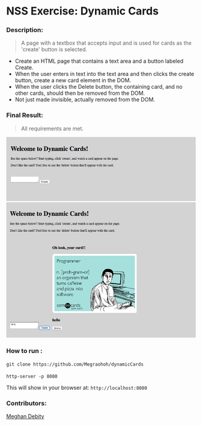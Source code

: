 # NSS Exercise: Dynamic Cards

### Description:
> A page with a textbox that accepts input and is used for cards as the 'create' button is selected.

* Create an HTML page that contains a text area and a button labeled Create.
* When the user enters in text into the text area and then clicks the create button, create a new card element in the DOM. 
* When the user clicks the Delete button, the containing card, and no other cards, should then be removed from the DOM. 
* Not just made invisible, actually removed from the DOM.

### Final Result:
> All requirements are met.  

![Image of Site](https://raw.githubusercontent.com/Megraohoh/dynamicCards/dynamicCards/screenshots/Screen%20Shot%202017-04-02%20at%2010.23.52%20PM.png)
![Image of Site](https://raw.githubusercontent.com/Megraohoh/dynamicCards/dynamicCards/screenshots/Screen%20Shot%202017-04-02%20at%2010.24.09%20PM.png)

### How to run :
```
git clone https://github.com/Megraohoh/dynamicCards

http-server -p 8080
```

This will show in your browser at:
`http://localhost:8080`

### Contributors:
[Meghan Debity](https://github.com/Megraohoh)